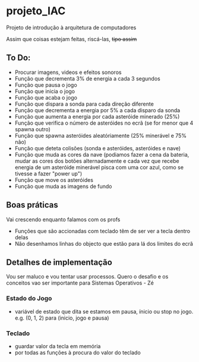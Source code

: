 # projeto_IAC
Projeto de introdução à arquitetura de computadores

Assim que coisas estejam feitas, riscá-las, ~~tipo assim~~

## To Do:
- Procurar imagens, videos e efeitos sonoros
- Função que decrementa 3% de energia a cada 3 segundos
- Função que pausa o jogo
- Função que inicia o jogo
- Função que acaba o jogo
- Função que dispara a sonda para cada direção diferente
- Função que decrementa a energia por 5% a cada disparo da sonda
- Função que aumenta a energia por cada asteróide minerado (25%)
- Função que verifica o número de asteróides no ecrã (se for menor que 4 spawna outro)
- Função que spawna asteróides aleatóriamente (25% minerável e 75% não)
- Função que deteta colisões (sonda e asteróides, asteróides e nave)
- Função que muda as cores da nave (podiamos fazer a cena da bateria, mudar as cores dos botões alternadamente e cada vez que recebe energia de um asteróide minerável pisca com uma cor azul, como se tivesse a fazer "power up")
- Função que move os asteróides
- Função que muda as imagens de fundo

## Boas práticas
Vai crescendo enquanto falamos com os profs
- Funções que são accionadas com teclado têm de ser ver a tecla dentro delas
- Não desenhamos linhas do objecto que estão para lá dos limites do ecrã


## Detalhes de implementação
Vou ser maluco e vou tentar usar processos. Quero o desafio e os conceitos vao ser importante para Sistemas Operativos - Zé
### Estado do Jogo
- variável de estado que dita se estamos em pausa, ínicio ou stop no jogo. e.g. (0, 1, 2) para (inicio, jogo e pausa)

### Teclado
- guardar valor da tecla em memória
- por todas as funções à procura do valor do teclado